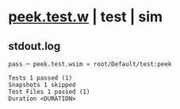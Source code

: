# [peek.test.w](../../../../../../tests/sdk_tests/counter/peek.test.w) | test | sim

## stdout.log
```log
pass ─ peek.test.wsim » root/Default/test:peek

Tests 1 passed (1)
Snapshots 1 skipped
Test Files 1 passed (1)
Duration <DURATION>
```


